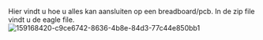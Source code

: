 Hier vindt u hoe u alles kan aansluiten op een breadboard/pcb.
In de zip file vindt u de eagle file.
![159168420-c9ce6742-8636-4b8e-84d3-77c44e850bb1](https://user-images.githubusercontent.com/101976886/161377518-a1175b75-47dd-4b15-be1b-6131919a0555.png)
